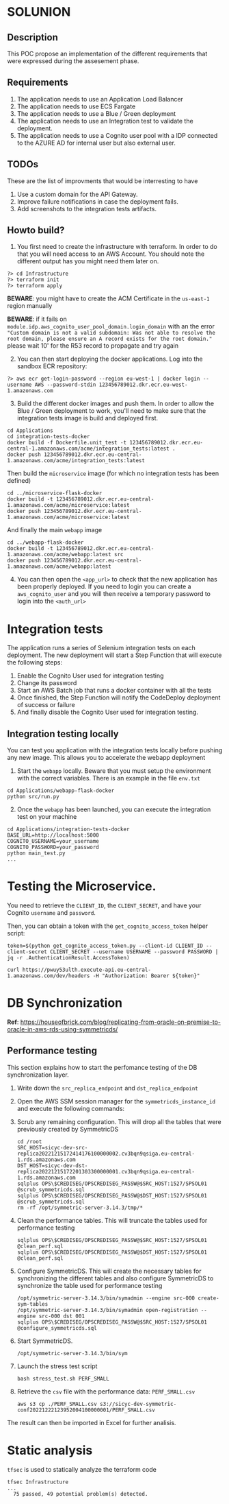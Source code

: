 # SOLUNION

## Description

This POC propose an implementation of the different requirements that were expressed during the assesement phase.

## Requirements

1. The application needs to use an Application Load Balancer
2. The application needs to use ECS Fargate
3. The application needs to use a Blue / Green deployment
4. The application needs to use an Integration test to validate the deployment.
5. The application needs to use a Cognito user pool with a IDP connected to the AZURE AD for 
   internal user but also external user.

## TODOs

These are the list of improvments that would be interresting to have

1. Use a custom domain for the API Gateway.
2. Improve failure notifications in case the deployment fails.
3. Add screenshots to the integration tests artifacts.

## Howto build?

1. You first need to create the infrastructure with terraform. In order to do that you will need access to an AWS Account. You should note the different output has you might need them later on.

```shell
?> cd Infrastructure
?> terraform init
?> terraform apply
```
   __BEWARE__: you might have to create the ACM Certificate in the `us-east-1` region manually
   
   __BEWARE__: if it fails on `module.idp.aws_cognito_user_pool_domain.login_domain` with an the error `"Custom domain is not a valid subdomain: Was not able to resolve the root domain, please ensure an A record exists for the root domain."` please wait 10' for the R53 record to propagate and try again

2. You can then start deploying the docker applications. Log into the sandbox ECR repository:

```shell
?> aws ecr get-login-password --region eu-west-1 | docker login --username AWS --password-stdin 123456789012.dkr.ecr.eu-west-1.amazonaws.com
```

3. Build the different docker images and push them. In order to allow the Blue / Green deployment to work, you'll need to make sure that the integration tests image is build and deployed first.

```shell
cd Applications
cd integration-tests-docker
docker build -f Dockerfile.unit_test -t 123456789012.dkr.ecr.eu-central-1.amazonaws.com/acme/integration_tests:latest . 
docker push 123456789012.dkr.ecr.eu-central-1.amazonaws.com/acme/integration_tests:latest
```

   Then build the `microservice` image (for which no integration tests has been defined)

```shell
cd ../microservice-flask-docker 
docker build -t 123456789012.dkr.ecr.eu-central-1.amazonaws.com/acme/microservice:latest
docker push 123456789012.dkr.ecr.eu-central-1.amazonaws.com/acme/microservice:latest
```

   And finally the main `webapp` image

```shell
cd ../webapp-flask-docker 
docker build -t 123456789012.dkr.ecr.eu-central-1.amazonaws.com/acme/webapp:latest src
docker push 123456789012.dkr.ecr.eu-central-1.amazonaws.com/acme/webapp:latest
```

4. You can then open the `<app_url>` to check that the new application has been properly deployed. If you need to login you can create a `aws_cognito_user` and you will then receive a temporary password to login into the `<auth_url>`

# Integration tests

The application runs a series of Selenium integration tests on each deployment. The new deployment will start a Step Function that will execute the following steps:
1. Enable the Cognito User used for integration testing
2. Change its password
3. Start an AWS Batch job that runs a docker container with all the tests
4. Once finished, the Step Function will notify the CodeDeploy deployment of success or failure
5. And finally disable the Cognito User used for integration testing.

## Integration testing locally

You can test you application with the integration tests locally before pushing any new image. This allows you to accelerate the webapp deployment

1. Start the `webapp` locally. Beware that you must setup the environment with the correct variables. There is an example in the file `env.txt`

```shell
cd Applications/webapp-flask-docker
python src/run.py
```

2. Once the `webapp` has been launched, you can execute the integration test on your machine

```shell
cd Applications/integration-tests-docker
BASE_URL=http://localhost:5000
COGNITO_USERNAME=your_username
COGNITO_PASSWORD=your_password
python main_test.py
...

```

# Testing the Microservice.

You need to retrieve the `CLIENT_ID`, the `CLIENT_SECRET`, and have your Cognito `username` and `password`.

Then, you can obtain a token with the `get_cognito_access_token` helper script:

```shell
token=$(python get_cognito_access_token.py --client-id CLIENT_ID --client-secret CLIENT_SECRET --username USERNAME --password PASSWORD | jq -r .AuthenticationResult.AccessToken)

curl https://pwuy53ulth.execute-api.eu-central-1.amazonaws.com/dev/headers -H "Authorization: Bearer ${token}"

```

# DB Synchronization

__Ref__: https://houseofbrick.com/blog/replicating-from-oracle-on-premise-to-oracle-in-aws-rds-using-symmetricds/

## Performance testing

This section explains how to start the perfomance testing of the DB synchronization layer.


1. Write down the `src_replica_endpoint` and `dst_replica_endpoint`
2. Open the AWS SSM session manager for the `symmetricds_instance_id` and execute the following commands:
3. Scrub any remaining configuration. This will drop all the tables that were previously created by SymmetricDS
   
   ```shell
   cd /root
   SRC_HOST=sicyc-dev-src-replica20221215172414176100000002.cv3bqn9qsiga.eu-central-1.rds.amazonaws.com
   DST_HOST=sicyc-dev-dst-replica20221215172201303300000001.cv3bqn9qsiga.eu-central-1.rds.amazonaws.com
   sqlplus OPS\$CREDISEG/OPSCREDISEG_PASSW@$SRC_HOST:1527/SPSOL01 @scrub_symmetricds.sql
   sqlplus OPS\$CREDISEG/OPSCREDISEG_PASSW@$DST_HOST:1527/SPSOL01 @scrub_symmetricds.sql
   rm -rf /opt/symmetric-server-3.14.3/tmp/*
   ```

4. Clean the performance tables. This will truncate the tables used for performance testing
   
   ```shell
   sqlplus OPS\$CREDISEG/OPSCREDISEG_PASSW@$SRC_HOST:1527/SPSOL01 @clean_perf.sql
   sqlplus OPS\$CREDISEG/OPSCREDISEG_PASSW@$DST_HOST:1527/SPSOL01 @clean_perf.sql
   ```

5. Configure SymmetricDS. This will create the necessary tables for synchronizing the different tables and also configure SymmetricDS to synchronize the table used for performance testing
   
   ```shell
   /opt/symmetric-server-3.14.3/bin/symadmin --engine src-000 create-sym-tables
   /opt/symmetric-server-3.14.3/bin/symadmin open-registration --engine src-000 dst 001
   sqlplus OPS\$CREDISEG/OPSCREDISEG_PASSW@$SRC_HOST:1527/SPSOL01 @configure_symmetricds.sql
   ```

6. Start SymmetricDS.
   
   ```shell
   /opt/symmetric-server-3.14.3/bin/sym
   ```

7. Launch the stress test script

   ```shell
   bash stress_test.sh PERF_SMALL
   ```

8. Retrieve the `csv` file with the performance data: `PERF_SMALL.csv`
   
   ```shell
   aws s3 cp ./PERF_SMALL.csv s3://sicyc-dev-symmetric-conf20221222123952004100000001/PERF_SMALL.csv
   ```

The result can then be imported in Excel for further analisis.

# Static analysis 

`tfsec` is used to statically analyze the terraform code

```shell
tfsec Infrastructure
...
  75 passed, 49 potential problem(s) detected.

```

